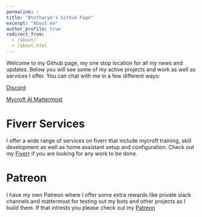 ```yaml
---
permalink: /
title: "Btotharye's Github Page"
excerpt: "About me"
author_profile: true
redirect_from: 
  - /about/
  - /about.html
---
```


Welcome to my Github page, my one stop location for all my news and updates.  Below you will see some of my active projects and work as well as services I offer.  You can chat with me in a few different ways:

[Discord](https://discord.gg/u5PNAk)

[Mycroft AI Mattermost](https://chat.mycroft.ai)

Fiverr Services
=====
I offer a wide range of services on fiverr that include mycroft training, skill development as well as home assistant setup and configuration.  Check out my [Fiverr](https://www.fiverr.com/brianhopkins755) if you are looking for any work to be done.

Patreon
=====
I have my own Patreon where I offer some extra rewards like private slack channels and mattermost for testing out my bots and other projects as I build them.  If that intrests you please check out my [Patreon](https://www.patreon.com/Geekedoutsol)
